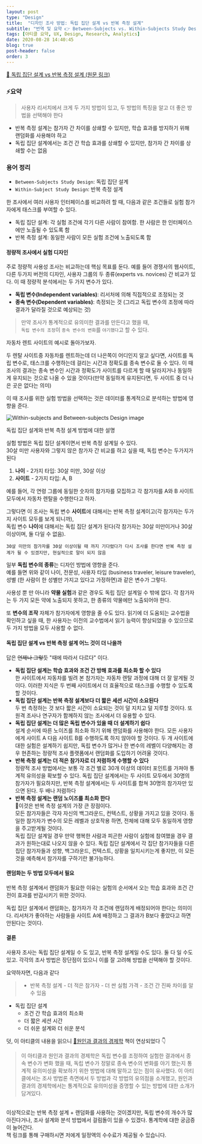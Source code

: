 ```yaml
---
layout: post
type: "Design"
title:  "디자인 조사 방법: 독립 집단 설계 vs 반복 측정 설계"
subtitle: "번역 및 요약 👉 Between-Subjects vs. Within-Subjects Study Design"
tags: [아티클 요약, UX, Design, Research, Analytics]
date: 2020-08-28 14:40:45
blog: true
post-header: false
order: 3
---
```


[🔗 독립 집단 설계 vs 반복 측정 설계 (원문 링크)](https://abit.ly/article_11)

### ⚡️요약

> 사용자 리서치에서 크게 두 가지 방법이 있고, 두 방법의 특징을 알고 더 좋은 방법을 선택해야 한다
- 반복 측정 설계는 참가자 간 차이를 상쇄할 수 있지만, 학습 효과를 방지하기 위해 랜덤화를 사용해야 하고
- 독립 집단 설계에서는 조건 간 학습 효과를 상쇄할 수 있지만, 참가자 간 차이를 상쇄할 수는 없음

### 용어 정리

- `Between-Subjects Study Design`: 독립 집단 설계
- `Within-Subject Study Design`: 반복 측정 설계

한 조사에서 여러 사용자 인터페이스를 비교하려 할 때, 다음과 같은 조건들로 실험 참가자에게 태스크를 부여할 수 있다.

- 독립 집단 설계: 각 실험 조건에 각기 다른 사람이 참여함. 한 사람은 한 인터페이스에만 노출될 수 있도록 함
- 반복 측정 설계: 동일한 사람이 모든 실험 조건에 노출되도록 함

#### 정량적 조사에서 실험 디자인

주로 정량적 사용성 조사는 비교하는데 핵심 목표를 둔다. 예를 들어 경쟁사의 웹사이트, 다른 두가지 버전의 디자인, 사용자 그룹의 두 종류(experts vs. novices) 간 비교가 있다. 이 때 정량적 분석에서는 두 가지 변수가 있다.

- **독립 변수(Independent variables)**: 리서처에 의해 직접적으로 조정되는 것
- **종속 변수(Dependent variables)**: 측정되는 것 (그리고 독립 변수의 조정에 따라 결과가 달라질 것으로 예상되는 것)

> 만약 조사가 통계적으로 유의미한 결과를 만든다고 했을 때,<br>
`독립 변수의 조정`이 `종속 변수의 변화`를 `야기했다`고 할 수 있다.

자동차 렌트 사이트의 예시로 돌아가보자.

두 렌탈 사이트중 자동차를 렌트하는데 더 나은쪽이 어디인지 알고 싶다면, 사이트를 독립 변수로, 태스크를 수행하는데 걸리는 시간과 정확도를 종속 변수로 둘 수 있다. 이 때 조사의 결과는 종속 변수인 시간과 정확도가 사이트를 다르게 할 때 달라지거나 동일하게 유지되는 것으로 나올 수 있을 것이다(만약 동일하게 유지된다면, 두 사이트 중 더 나은 곳은 없다는 의미)

이 때 조사를 위한 실험 방법을 선택하는 것은 데이터를 통계적으로 분석하는 방법에 영향을 준다.

![Within-subjects and Between-subjects Design image](https://media.nngroup.com/media/editor/2018/03/15/between-within-watermark.jpg)

<figcaption>독립 집단 설계와 반복 측정 설계 방법에 대한 설명</figcaption>

실험 방법은 독립 집단 설계이면서 반복 측정 설계일 수 있다.<br>
30살 미만 사용자와 그렇지 않은 참가자 간 비교를 하고 싶을 때, 독립 변수는 두가지가 된다

1. **나이** - 2가지 타입: 30살 미만, 30살 이상
2. **사이트** - 2가지 타입: A, B

예를 들어, 각 연령 그룹에 동일한 숫자의 참가자를 모집하고 각 참가자를 A와 B 사이트 모두에서 자동차 렌탈을 수행한다고 하자.

그렇다면 이 조사는 독립 변수 **사이트**에 대해서는 반복 측정 설계이고(각 참가자는 두가지 사이트 모두를 보게 되니까),<br>
독립 변수 **나이**에 대해서는 독립 집단 설계가 된다(각 참가자는 30살 미만이거나 30살 이상이며, 둘 다일 수 없음). 

```
30살 미만의 참가자를 30살 이상이될 때 까지 기다렸다가 다시 조사를 한다면 반복 측정 설계가 될 수 있겠지만, 현실적으로 말이 되지 않음
```

일부 **독립 변수의 종류**는 디자인 방법에 영향을 준다.<br>
예를 들면 위와 같이 나이, 전문성, 사용자 타입 (business traveler, leisure traveler), 성별 (한 사람이 한 성별만 가지고 있다고 가정하면)과 같은 변수가 그렇다.

사용성 뿐 만 아니라 **약물 실험**과 같은 경우도 독립 집단 설계일 수 밖에 없다. 각 참가자는 두 가지 모든 약에 노출되지 못하고, 한 종류의 약물에만 노출되어야 한다.

또 **변수의 조작** 자체가 참가자에게 영향을 줄 수도 있다. 읽기에 더 도움되는 교수법을 확인하고 싶을 때, 한 사용자는 이전의 교수법에서 읽기 능력이 향상되었을 수 있으므로 두 가지 방법을 모두 사용할 수 없다.

#### 독립 집단 설계 vs 반복 측정 설계 어느 것이 더 나을까

답은 ~~언제나 그렇듯~~ "때에 따라서 다르다" 이다.

- **독립 집단 설계는 학습 효과와 조건 간 방해 효과를 최소화 할 수 있다**<br>
    한 사이트에서 자동차를 빌려 본 참가자는 자동차 렌탈 과정에 대해 더 잘 알게될 것이다. 이러한 지식은 두 번째 사이트에서 더 효율적으로 태스크를 수행할 수 있도록 할 것이다.
- **독립 집단 설계는 반복 측정 설계보다 더 짧은 세션 시간이 소요된다**<br>
    두 번 측정하는 것 보다 짧은 시간이 소요되는 것이 덜 지치고 덜 지루할 것이다. 또 원격 조사나 연구자가 함께하지 않는 조사에서 더 유용할 수 있다.
- **독립 집단 설계는 더 많은 독립 변수가 있을 때 더 설계하기 쉽다**<br>
    설계 순서에 따른 노이즈를 최소화 하기 위해 랜덤화를 사용해야 한다. 모든 사용자에게 사이트 A 다음 사이트 B를 수행하도록 하지 않아야 할 것이다. 두 개 사이트에 대한 실험은 설계하기 쉽지만, 독립 변수가 많거나 한 변수의 레벨이 다양해지는 경우 현존하는 정량적 조사 플랫폼에서 랜덤화를 도입하기 어려울 것이다.
- **반복 측정 설계는 더 적은 참가자로 더 저렴하게 수행할 수 있다**<br>
    정량적 조사 방법에서는 보통 각 조건 별로 30개 이상의 데이터 포인트를 가져야 통계적 유의성을 확보할 수 있다. 독립 집단 설계에서는 두 사이트 모두에서 30명의 참가자가 필요하지만, 반복 측정 설계에서는 두 사이트를 합쳐 30명의 참가자만 있으면 된다. 두 배나 저렴하다
- **반복 측정 설계는 랜덤 노이즈를 최소화 한다**<br>
    💎이것은 반복 측정 설계의 가장 큰 장점이다.<br>
    모든 참가자들은 각자 자신의 백그라운드, 컨텍스트, 상황을 가지고 있을 것이다. 동일한 참가자가 변수의 모든 레벨과 상호작용 하면, 전체에 대해 모두 동일하게 영향을 주고받게될 것이다.<br>
    독립 집단 설계일 경우 만약 행복한 사람과 피곤한 사람이 실험에 참여했을 경우 결과가 원하는대로 나오지 않을 수 있다. 독립 집단 설계에서 각 집단 참가자들을 다른 집단 참가자들과 성향, 백그라운드, 컨텍스트, 상황을 일치시키는게 좋지만, 이 모든것을 예측해서 참가자를 구하기란 불가능하다.

#### 랜덤화는 두 방법 모두에서 필요

반복 측정 설계에서 랜덤화가 필요한 이유는 실험의 순서에서 오는 학습 효과와 조건 간 전이 효과를 반감시키기 위한 것이다.

독립 집단 설계에서 랜덤화는, 참가자가 각 조건에 랜덤하게 배정되어야 한다는 의미이다. 리서처가 좋아하는 사람들을 사이트 A에 배정하고 그 결과가 B보다 좋았다고 하면 안된다는 것이다.

#### 결론

사용자 조사는 독립 집단 설계일 수 도 있고, 반복 측정 설계일 수도 있다. 둘 다 일 수도 있고. 각각의 조사 방법은 장단점이 있으니 이를 잘 고려해 방법을 선택해야 할 것이다.

요약하자면, 다음과 같다

> - 반복 측정 설계
    - 더 적은 참가자
    - 더 싼 실험 가격
    - 조건 간 진짜 차이를 알 수 있음
- 독립 집단 설계
  - 조건 간 학습 효과의 최소화
  - 더 짧은 세션 시간
  - 더 쉬운 설계와 더 쉬운 분석

덧, 이 아티클의 내용을 읽으니 [📕원인과 결과의 경제학](https://coupa.ng/bICmrN) 책이 연상되었다 👇

> 이 아티클과 원인과 결과의 경제학은 독립 변수를 조정하여 실험한 결과에서 종속 변수가 변화 했을 때, 독립 변수가 정말로 종속 변수의 변화를 야기 했는지 통계적 유의미성을 확보하기 위한 방법에 대해 말하고 있는 점이 유사했다. 이 아티클에서는 조사 방법론 측면에서 두 방법과 각 방법의 유의점을 소개했고, 원인과 결과의 경제학에서는 통계적으로 유의미성을 증명할 수 있는 방법에 대한 소개가 담겨있다.<br>
<br>
이상적으로는 반복 측정 설계 + 랜덤화를 사용하는 것이겠지만, 독립 변수의 개수가 많아진다거나, 조사 설계와 분석 방법에서 걸림돌이 있을 수 있겠다. 통계학에 대한 궁금증이 늘어간다.

<br>
<figcaption>책 링크를 통해 구매하시면 저에게 일정액의 수수료가 제공될 수 있습니다.</figcaption>